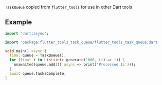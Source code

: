 `TaskQueue` copied from `flutter_tools` for use in other Dart tools

## Example

<!-- embedme example/example.dart -->
```dart
import 'dart:async';

import 'package:flutter_tools_task_queue/flutter_tools_task_queue.dart';

void main() async {
  final queue = TaskQueue();
  for (final i in List<int>.generate(1000, (i) => i)) {
    unawaited(queue.add(() async => print('Processed $i')));
  }
  await queue.tasksComplete;
}

```
